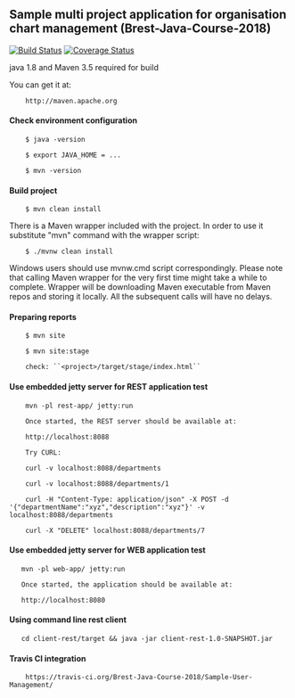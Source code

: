 ## Sample multi project application for organisation chart management (Brest-Java-Course-2018)

[![Build Status](https://travis-ci.org/Brest-Java-Course-2018/Sample-User-Management.svg?branch=master)](https://travis-ci.org/Brest-Java-Course-2018/Sample-User-Management)
[![Coverage Status](https://coveralls.io/repos/github/Brest-Java-Course-2018/Sample-User-Management/badge.svg)](https://coveralls.io/github/Brest-Java-Course-2018/Sample-User-Management)

java 1.8 and Maven 3.5 required for build

You can get it at:

        http://maven.apache.org

#### Check environment configuration
        
        $ java -version
        
        $ export JAVA_HOME = ...
        
        $ mvn -version
        
#### Build project

        $ mvn clean install

There is a Maven wrapper included with the project. In order to use it substitute "mvn" command with the wrapper script:

        $ ./mvnw clean install

Windows users should use mvnw.cmd script correspondingly. Please note that calling Maven wrapper for the very first time might take a while to complete. Wrapper will be downloading Maven executable from Maven repos and storing it locally. All the subsequent calls will have no delays.
        
#### Preparing reports
      
        $ mvn site
      
        $ mvn site:stage
      
        check: ``<project>/target/stage/index.html``

#### Use embedded jetty server for REST application test

        mvn -pl rest-app/ jetty:run
        
        Once started, the REST server should be available at:
        
        http://localhost:8088
        
        Try CURL:
        
        curl -v localhost:8088/departments
        
        curl -v localhost:8088/departments/1
        
        curl -H "Content-Type: application/json" -X POST -d '{"departmentName":"xyz","description":"xyz"}' -v localhost:8088/departments
        
        curl -X "DELETE" localhost:8088/departments/7
        

#### Use embedded jetty server for WEB application test

       mvn -pl web-app/ jetty:run

       Once started, the application should be available at:

       http://localhost:8080

#### Using command line rest client

       cd client-rest/target && java -jar client-rest-1.0-SNAPSHOT.jar

#### Travis CI integration

        https://travis-ci.org/Brest-Java-Course-2018/Sample-User-Management/

